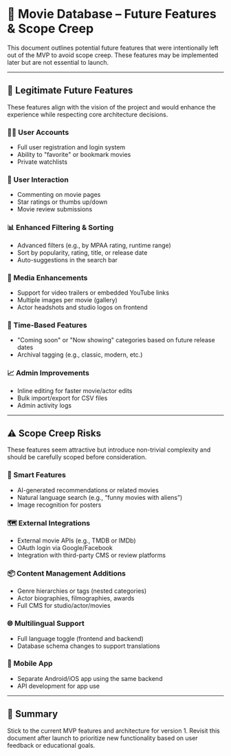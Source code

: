 # 🚧 Movie Database – Future Features & Scope Creep

This document outlines potential future features that were intentionally left out of the MVP to avoid scope creep. These features may be implemented later but are not essential to launch.

---

## 🌱 Legitimate Future Features

These features align with the vision of the project and would enhance the experience while respecting core architecture decisions.

### 🧑‍💻 User Accounts
- Full user registration and login system
- Ability to "favorite" or bookmark movies
- Private watchlists

### 💬 User Interaction
- Commenting on movie pages
- Star ratings or thumbs up/down
- Movie review submissions

### 📊 Enhanced Filtering & Sorting
- Advanced filters (e.g., by MPAA rating, runtime range)
- Sort by popularity, rating, title, or release date
- Auto-suggestions in the search bar

### 📁 Media Enhancements
- Support for video trailers or embedded YouTube links
- Multiple images per movie (gallery)
- Actor headshots and studio logos on frontend

### 📆 Time-Based Features
- "Coming soon" or "Now showing" categories based on future release dates
- Archival tagging (e.g., classic, modern, etc.)

### 📈 Admin Improvements
- Inline editing for faster movie/actor edits
- Bulk import/export for CSV files
- Admin activity logs

---

## ⚠️ Scope Creep Risks

These features seem attractive but introduce non-trivial complexity and should be carefully scoped before consideration.

### 🧠 Smart Features
- AI-generated recommendations or related movies
- Natural language search (e.g., “funny movies with aliens”)
- Image recognition for posters

### 🗺 External Integrations
- External movie APIs (e.g., TMDB or IMDb)
- OAuth login via Google/Facebook
- Integration with third-party CMS or review platforms

### 📦 Content Management Additions
- Genre hierarchies or tags (nested categories)
- Actor biographies, filmographies, awards
- Full CMS for studio/actor/movies

### 🌐 Multilingual Support
- Full language toggle (frontend and backend)
- Database schema changes to support translations

### 📲 Mobile App
- Separate Android/iOS app using the same backend
- API development for app use

---

## 📌 Summary

Stick to the current MVP features and architecture for version 1. Revisit this document after launch to prioritize new functionality based on user feedback or educational goals.
